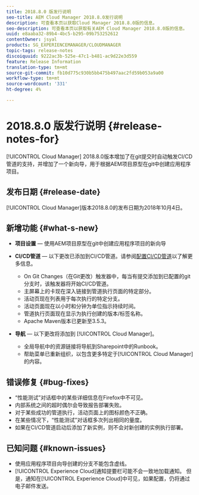 ```yaml
---
title: 2018.8.0 版发行说明
seo-title: AEM Cloud Manager 2018.8.0发行说明
description: 可查看本页以获取Cloud Manager 2018.8.0版的信息。
seo-description: 可查看本页以获取有关AEM Cloud Manager 2018.8.0版的信息。
uuid: e8aaba32-89b4-4bc5-b295-09b753252612
contentOwner: jsyal
products: SG_EXPERIENCEMANAGER/CLOUDMANAGER
topic-tags: release-notes
discoiquuid: 9222ac3b-525e-47c1-b481-ac9d22e3d559
feature: Release Information
translation-type: tm+mt
source-git-commit: fb10d775c930b5bb475b497aac2fd59b053a9a00
workflow-type: tm+mt
source-wordcount: '331'
ht-degree: 4%

---
```



# 2018.8.0 版发行说明 {#release-notes-for}

[!UICONTROL Cloud Manager] 2018.8.0版本增加了在git提交时自动触发CI/CD管道的支持，并增加了一个新向导，用于根据AEM项目原型在git中创建应用程序项目。

## 发布日期 {#release-date}

[!UICONTROL Cloud Manager]版本2018.8.0的发布日期为2018年10月4日。

## 新增功能 {#what-s-new}

* **项目设置**  — 使用AEM项目原型在git中创建应用程序项目的新向导

* **CI/CD管道**  — 以下更改已添加到CI/CD管道。请参阅[配置CI/CD管道](configuring-pipeline.md)以了解更多信息。

   * On Git Changes（在Git更改）触发器中，每当有提交添加到已配置的git分支时，该触发器将开始CI/CD管道。
   * 主屏幕上的卡现在深入链接到管道执行页面的特定部分。
   * 活动页现在列表用于每次执行的特定分支。
   * 活动页面现在以小时和分钟为单位指示持续时间。
   * 管道执行页面现在显示为执行创建的版本/标签名称。
   * Apache Maven版本已更新至3.5.3。

* **导航**  — 以下更改将添加到 [!UICONTROL Cloud Manager]。

   * 全局导航中的资源链接将导航到Sharepoint中的Runbook。
   * 帮助菜单已重新组织，以包含更多特定于[!UICONTROL Cloud Manager]的内容。

## 错误修复 {#bug-fixes}

* “性能测试”对话框中的某些详细信息在Firefox中不可见。
* 内部系统之间的超时偶尔会导致报告部署失败。
* 对于某些成功的管道执行，活动页面上的图标颜色不正确。
* 在某些情况下，“性能测试”对话框多次列出相同的量度。
* 如果在CI/CD管道启动后添加了新实例，则不会对新创建的实例执行部署。

## 已知问题 {#known-issues}

* 使用应用程序项目向导创建的分支不能包含虚线。
* [!UICONTROL Experience Cloud]通知提要栏可能不会一致地加载通知。 但是，通知在[!UICONTROL Experience Cloud]中可见，如果配置，仍将通过电子邮件发送。

